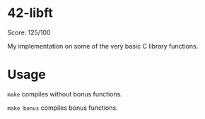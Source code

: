 # 42-libft

Score: 125/100

My implementation on some of the very basic C library functions.

# Usage

`make` compiles without bonus functions.

`make bonus` compiles bonus functions.
